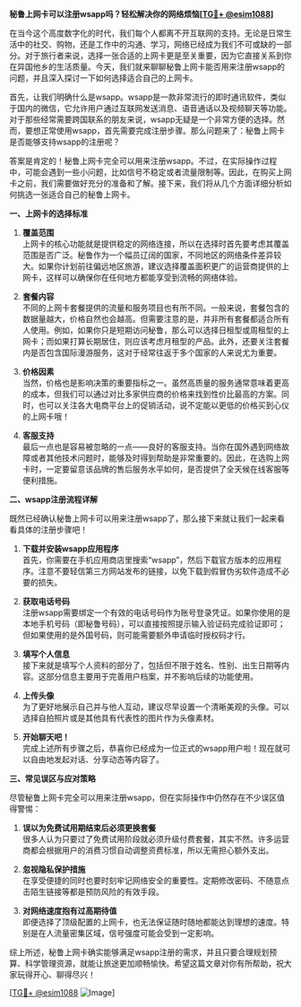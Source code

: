 **秘鲁上网卡可以注册wsapp吗？轻松解决你的网络烦恼[[TG💪+ @esim1088](https://t.me/s/esim1088)]**

在当今这个高度数字化的时代，我们每个人都离不开互联网的支持。无论是日常生活中的社交、购物，还是工作中的沟通、学习，网络已经成为我们不可或缺的一部分。对于旅行者来说，选择一张合适的上网卡更是至关重要，因为它直接关系到你在异国他乡的生活质量。今天，我们就来聊聊秘鲁上网卡能否用来注册wsapp的问题，并且深入探讨一下如何选择适合自己的上网卡。

首先，让我们明确什么是wsapp。wsapp是一款非常流行的即时通讯软件，类似于国内的微信，它允许用户通过互联网发送消息、语音通话以及视频聊天等功能。对于那些经常需要跨国联系的朋友来说，wsapp无疑是一个非常方便的选择。然而，要想正常使用wsapp，首先需要完成注册步骤。那么问题来了：秘鲁上网卡是否能够支持wsapp的注册呢？

答案是肯定的！秘鲁上网卡完全可以用来注册wsapp。不过，在实际操作过程中，可能会遇到一些小问题，比如信号不稳定或者流量限制等。因此，在购买上网卡之前，我们需要做好充分的准备和了解。接下来，我们将从几个方面详细分析如何挑选一张适合自己的秘鲁上网卡。

**一、上网卡的选择标准**

1. **覆盖范围**  
   上网卡的核心功能就是提供稳定的网络连接，所以在选择时首先要考虑其覆盖范围是否广泛。秘鲁作为一个幅员辽阔的国家，不同地区的网络条件差异较大。如果你计划前往偏远地区旅游，建议选择覆盖面积更广的运营商提供的上网卡，这样可以确保你在任何地方都能享受到流畅的网络体验。

2. **套餐内容**  
   不同的上网卡套餐提供的流量和服务项目也有所不同。一般来说，套餐包含的数据量越大，价格自然也会越高。但需要注意的是，并非所有套餐都适合所有人使用。例如，如果你只是短期访问秘鲁，那么可以选择日租型或周租型的上网卡；而如果打算长期居住，则应该考虑月租型的产品。此外，还要关注套餐内是否包含国际漫游服务，这对于经常往返于多个国家的人来说尤为重要。

3. **价格因素**  
   当然，价格也是影响决策的重要指标之一。虽然高质量的服务通常意味着更高的成本，但我们可以通过对比多家供应商的价格来找到性价比最高的方案。同时，也可以关注各大电商平台上的促销活动，说不定能以更低的价格买到心仪的上网卡哦！

4. **客服支持**  
   最后一点也是容易被忽略的一点——良好的客服支持。当你在国外遇到网络故障或者其他技术问题时，能够及时得到帮助是非常重要的。因此，在选购上网卡时，一定要留意该品牌的售后服务水平如何，是否提供了全天候在线客服等便利措施。

**二、wsapp注册流程详解**

既然已经确认秘鲁上网卡可以用来注册wsapp了，那么接下来就让我们一起来看看具体的注册步骤吧！

1. **下载并安装wsapp应用程序**  
   首先，你需要在手机应用商店里搜索“wsapp”，然后下载官方版本的应用程序。注意不要轻信第三方网站发布的链接，以免下载到假冒伪劣软件造成不必要的损失。

2. **获取电话号码**  
   注册wsapp需要绑定一个有效的电话号码作为账号登录凭证。如果你使用的是本地手机号码（即秘鲁号码），可以直接按照提示输入验证码完成验证即可；但如果使用的是外国号码，则可能需要额外申请临时授权码才行。

3. **填写个人信息**  
   接下来就是填写个人资料的部分了，包括但不限于姓名、性别、出生日期等内容。这部分信息主要用于完善用户档案，并不影响后续的功能使用。

4. **上传头像**  
   为了更好地展示自己并与他人互动，建议尽早设置一个清晰美观的头像。可以选择自拍照片或是其他具有代表性的图片作为头像素材。

5. **开始聊天吧！**  
   完成上述所有步骤之后，恭喜你已经成为一位正式的wsapp用户啦！现在就可以自由地发起对话、分享动态等内容了。

**三、常见误区与应对策略**

尽管秘鲁上网卡完全可以用来注册wsapp，但在实际操作中仍然存在不少误区值得警惕：

1. **误以为免费试用期结束后必须更换套餐**  
   很多人认为只要过了免费试用阶段就必须升级付费套餐，其实不然。许多运营商都会根据用户的消费习惯自动调整资费标准，所以无需担心额外支出。

2. **忽视隐私保护措施**  
   在享受便捷的同时也要时刻牢记网络安全的重要性。定期修改密码、不随意点击陌生链接等都是预防风险的有效手段。

3. **对网络速度抱有过高期待值**  
   即便选择了顶级配置的上网卡，也无法保证随时随地都能达到理想的速度。特别是在人流量密集区域，信号强度可能会受到一定影响。

综上所述，秘鲁上网卡确实能够满足wsapp注册的需求，并且只要合理规划预算、科学管理资源，就能让旅途更加顺畅愉快。希望这篇文章对你有所帮助，祝大家玩得开心、聊得尽兴！

[[TG💪+ @esim1088](https://t.me/s/esim1088) ![Image](https://i.postimg.cc/4NQfJmqS/Snipaste-2025-05-13-00-14-12.png)]